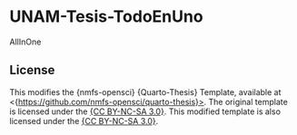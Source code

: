 # UNAM-Tesis-TodoEnUno
AllInOne

## License
This modifies the {nmfs-opensci} {Quarto-Thesis} Template, available at <{https://github.com/nmfs-opensci/quarto-thesis}>.
The original template is licensed under the [{CC BY-NC-SA 3.0}]({https://www.latextemplates.com/license-explanation}). This modified template is also licensed under the [{CC BY-NC-SA 3.0}]({https://www.latextemplates.com/license-explanation}).